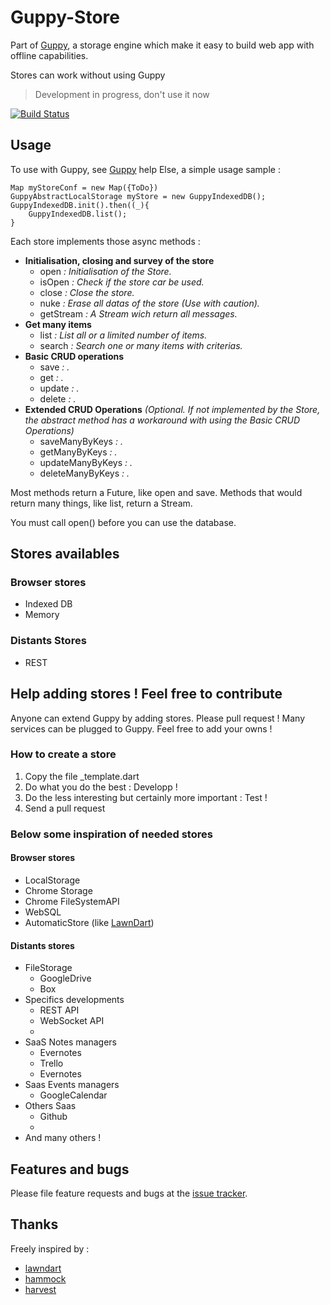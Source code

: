# Guppy-Store

Part of [Guppy][guppy], a storage engine which make it easy to build web app with offline capabilities.

Stores can work without using Guppy

> Development in progress, don't use it now

[![Build Status](https://travis-ci.org/banalg/guppy.svg)](https://travis-ci.org/banalg/guppy)

## Usage
To use with Guppy, see [Guppy][guppy] help
Else, a simple usage sample :

    Map myStoreConf = new Map({ToDo})
    GuppyAbstractLocalStorage myStore = new GuppyIndexedDB();
    GuppyIndexedDB.init().then((_){
        GuppyIndexedDB.list();
    }

Each store implements those async methods :

* __Initialisation, closing and survey of the store__
    * open _: Initialisation of the Store._
    * isOpen _: Check if the store car be used._
    * close _: Close the store._
    * nuke _: Erase all datas of the store (Use with caution)._
    * getStream _: A Stream wich return all messages._
* __Get many items__
    * list _: List all or a limited number of items._
    * search _: Search one or many items with criterias._
* __Basic CRUD operations__
    * save _: ._
    * get _: ._
    * update _: ._
    * delete _: ._
* __Extended CRUD Operations__ _(Optional. If not implemented by the Store, the abstract method has a workaround with using the Basic CRUD Operations)_
    * saveManyByKeys _: ._
    * getManyByKeys _: ._
    * updateManyByKeys _: ._
    * deleteManyByKeys _: ._

Most methods return a Future, like open and save. Methods that would return many things, like list, return a Stream.

You must call open() before you can use the database.

## Stores availables
### Browser stores
* Indexed DB
* Memory

### Distants Stores
* REST

## Help adding stores ! Feel free to contribute
Anyone can extend Guppy by adding stores. Please pull request !
Many services can be plugged to Guppy. Feel free to add your owns !

### How to create a store
1. Copy the file _template.dart
2. Do what you do the best : Developp !
3. Do the less interesting but certainly more important : Test !
4. Send a pull request

### Below some inspiration of needed stores

#### Browser stores
* LocalStorage
* Chrome Storage
* Chrome FileSystemAPI
* WebSQL
* AutomaticStore (like [LawnDart][lawndart])

#### Distants stores
* FileStorage
    * GoogleDrive
    * Box
* Specifics developments
    * REST API
    * WebSocket API
    *
* SaaS Notes managers
    * Evernotes
    * Trello
    * Evernotes
* Saas Events managers
    * GoogleCalendar
* Others Saas
    * Github
    *
* And many others !

## Features and bugs

Please file feature requests and bugs at the [issue tracker][tracker].

## Thanks
Freely inspired by :

- [lawndart]
- [hammock]
- [harvest]




[tracker]: https://github.com/banalg/guppy/issues

[guppy]: https://github.com/banalg/guppy

[lawndart]: https://pub.dartlang.org/packages/lawndart
[hammock]: https://pub.dartlang.org/packages/hammock
[harvest]: https://pub.dartlang.org/packages/harvest